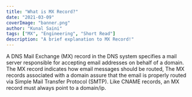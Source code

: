 ```yaml
---
title: "What is MX Record?"
date: "2021-03-09"
coverImage: "banner.png"
author: "Kunal Saini"
tags: ["MX", "Engineering", "Short Read"]
description: "A brief explanation to MX Record!"
---
```


A DNS Mail Exchange (MX) record in the DNS system specifies a mail server responsible for accepting email addresses on behalf of a domain. 
The MX record indicates how email messages should be routed, The MX records associated with a domain assure that the email is properly routed via Simple Mail Transfer Protocol (SMTP).
Like CNAME records, an MX record must always point to a domain/ip.